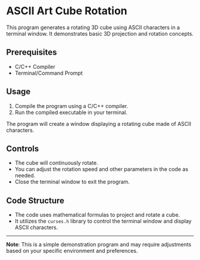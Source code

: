 # ASCII Art Cube Rotation

This program generates a rotating 3D cube using ASCII characters in a terminal window. It demonstrates basic 3D projection and rotation concepts.

## Prerequisites

- C/C++ Compiler
- Terminal/Command Prompt

## Usage

1. Compile the program using a C/C++ compiler.
2. Run the compiled executable in your terminal.

The program will create a window displaying a rotating cube made of ASCII characters.

## Controls

- The cube will continuously rotate.
- You can adjust the rotation speed and other parameters in the code as needed.
- Close the terminal window to exit the program.

## Code Structure

- The code uses mathematical formulas to project and rotate a cube.
- It utilizes the `curses.h` library to control the terminal window and display ASCII characters.

---

**Note**: This is a simple demonstration program and may require adjustments based on your specific environment and preferences.
